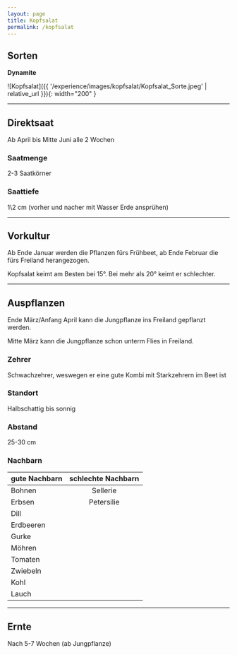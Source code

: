 ```yaml
---
layout: page
title: Kopfsalat
permalink: /kopfsalat
---
```


## __Sorten__
__Dynamite__

![Kopfsalat]({{ '/experience/images/kopfsalat/Kopfsalat_Sorte.jpeg' | relative_url }}){: width="200" }

<hr>

## __Direktsaat__
Ab April bis Mitte Juni alle 2 Wochen

### Saatmenge
2-3 Saatkörner

### Saattiefe
1\2 cm (vorher und nacher mit Wasser Erde ansprühen)

<hr>

## __Vorkultur__
Ab Ende Januar werden die Pflanzen fürs Frühbeet, ab Ende Februar die fürs Freiland herangezogen.

Kopfsalat keimt am Besten bei 15°. Bei mehr als 20° keimt er schlechter.

<hr>


## __Auspflanzen__
Ende März/Anfang April kann die Jungpflanze ins Freiland gepflanzt werden.

Mitte März kann die Jungpflanze schon unterm Flies in Freiland.

### Zehrer 
Schwachzehrer, weswegen er eine gute Kombi mit Starkzehrern im Beet ist

### Standort
Halbschattig bis sonnig

### Abstand
25-30 cm

### Nachbarn

| gute Nachbarn | schlechte Nachbarn | 
| ------------- |:------------------:| 
| Bohnen        | Sellerie           |
| Erbsen        | Petersilie         |
| Dill          |                    |
| Erdbeeren     |                    | 
| Gurke         |                    | 
| Möhren        |                    | 
| Tomaten       |                    | 
| Zwiebeln      |                    | 
| Kohl          |                    |
| Lauch         |                    |

<hr>

## __Ernte__
Nach 5-7 Wochen (ab Jungpflanze)